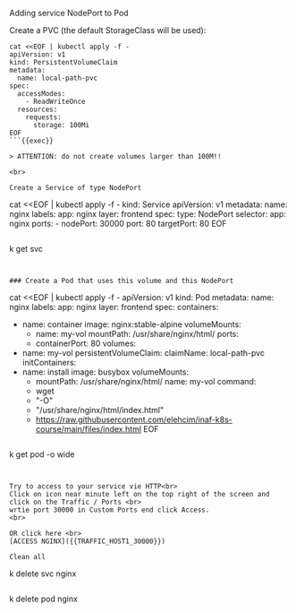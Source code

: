 
Adding service NodePort to Pod

Create a PVC (the default StorageClass will be used):

```
cat <<EOF | kubectl apply -f -
apiVersion: v1
kind: PersistentVolumeClaim
metadata:
  name: local-path-pvc
spec:
  accessModes:
    - ReadWriteOnce
  resources:
    requests:
      storage: 100Mi
EOF
```{{exec}}

> ATTENTION: do not create volumes larger than 100M!!

<br>

Create a Service of type NodePort

```
cat <<EOF | kubectl apply -f -
kind: Service 
apiVersion: v1 
metadata:
  name: nginx
  labels:
    app: nginx
    layer: frontend
spec:
  type: NodePort
  selector:
    app: nginx
  ports:
    - nodePort: 30000
      port: 80
      targetPort: 80
EOF
```{{exec}}

```
k get svc
```{{exec}}


### Create a Pod that uses this volume and this NodePort

```
cat <<EOF | kubectl apply -f -
apiVersion: v1
kind: Pod
metadata:
  name: nginx
  labels:
    app: nginx
    layer: frontend
spec:
  containers:
  - name: container
    image: nginx:stable-alpine
    volumeMounts:
    - name: my-vol
      mountPath: /usr/share/nginx/html/
    ports:
    - containerPort: 80
  volumes:
  - name: my-vol
    persistentVolumeClaim:
      claimName: local-path-pvc
  initContainers:
  - name: install
    image: busybox
    volumeMounts:
    - mountPath: /usr/share/nginx/html/
      name: my-vol
    command:
    - wget
    - "-O"
    - "/usr/share/nginx/html/index.html"
    - https://raw.githubusercontent.com/elehcim/inaf-k8s-course/main/files/index.html
EOF
```{{exec}}

```
k get pod -o wide
```{{exec}}


Try to access to your service vie HTTP<br>
Click on icon near minute left on the top right of the screen and click on the Traffic / Ports <br>
wrtie port 30000 in Custom Ports end click Access.
<br>

OR click here <br>
[ACCESS NGINX]({{TRAFFIC_HOST1_30000}})

Clean all

```
k delete svc nginx
```{{exec}}

```
k delete pod nginx
```{{exec}}

